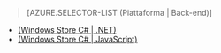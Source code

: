 ﻿> [AZURE.SELECTOR-LIST (Piattaforma | Back-end)]
- [(Windows Store C# | .NET)](../articles/mobile-services-dotnet-backend-windows-store-dotnet-aad-rbac.md)
- [(Windows Store C# | JavaScript)](../articles/mobile-services-javascript-backend-windows-store-dotnet-aad-rbac.md)

<!--HONumber=49-->